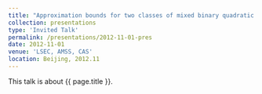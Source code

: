 ```yaml
---
title: "Approximation bounds for two classes of mixed binary quadratic constrained quadratic programs"
collection: presentations
type: 'Invited Talk'
permalink: /presentations/2012-11-01-pres
date: 2012-11-01
venue: 'LSEC, AMSS, CAS'
location: Beijing, 2012.11
---
```


This talk is about {{ page.title }}.
